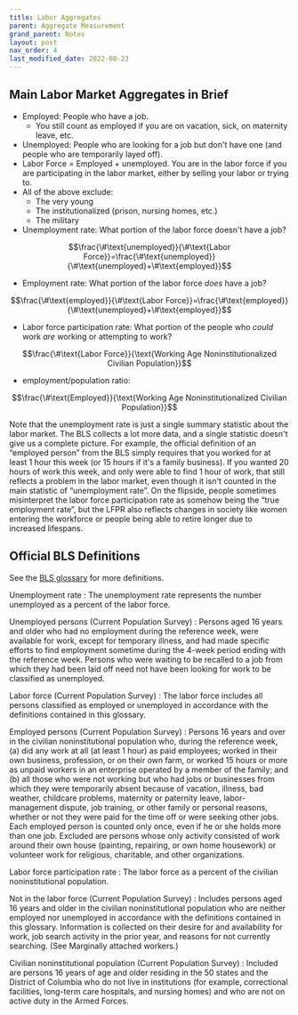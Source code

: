 ```yaml
---
title: Labor Aggregates
parent: Aggregate Measurement
grand_parent: Notes
layout: post
nav_order: 4
last_modified_date: 2022-08-23
---
```


## Main Labor Market Aggregates in Brief

- Employed: People who have a job.
    - You still count as employed if you are on vacation, sick, on maternity leave, etc.
- Unemployed: People who are looking for a job but don't have one (and people who are temporarily layed off).
- Labor Force = Employed + unemployed. You are in the labor force if you are participating in the labor market, either by selling your labor or trying to.
- All of the above exclude:
    - The very young
    - The institutionalized (prison, nursing homes, etc.)
    - The military
- Unemployment rate: What portion of the labor force doesn't have a job?

$$\frac{\#\text{unemployed}}{\#\text{Labor Force}}=\frac{\#\text{unemployed}}{\#\text{unemployed}+\#\text{employed}}$$

- Employment rate: What portion of the labor force *does* have a job?

$$\frac{\#\text{employed}}{\#\text{Labor Force}}=\frac{\#\text{employed}}{\#\text{unemployed}+\#\text{employed}}$$

- Labor force participation rate: What portion of the people who *could* work *are* working or attempting to work?

$$\frac{\#\text{Labor Force}}{\text{Working Age Noninstitutionalized Civilian Population}}$$

- employment/population ratio:

$$\frac{\#\text{Employed}}{\text{Working Age Noninstitutionalized Civilian Population}}$$

<aside>Note that the unemployment rate is just a single summary statistic about the labor market. The BLS collects a lot more data, and a single statistic doesn't give us a complete picture. For example, the official definition of an “employed person” from the BLS simply requires that you worked for at least 1 hour this week (or 15 hours if it's a family business). If you wanted 20 hours of work this week, and only were able to find 1 hour of work, that still reflects a problem in the labor market, even though it isn't counted in the main statistic of “unemployment rate”. On the flipside, people sometimes misinterpret the labor force participation rate as somehow being the “true employment rate”, but the LFPR also reflects changes in society like women entering the workforce or people being able to retire longer due to increased lifespans.
</aside>


## Official BLS Definitions

See the [BLS glossary](https://www.bls.gov/bls/glossary.htm) for more definitions.

Unemployment rate
: The unemployment rate represents the number unemployed as a percent of the labor force.

Unemployed persons (Current Population Survey)
: Persons aged 16 years and older who had no employment during the reference week, were available for work, except for temporary illness, and had made specific efforts to find employment sometime during the 4-week period ending with the reference week. Persons who were waiting to be recalled to a job from which they had been laid off need not have been looking for work to be classified as unemployed.

Labor force (Current Population Survey)
: The labor force includes all persons classified as employed or unemployed in accordance with the definitions contained in this glossary.

Employed persons (Current Population Survey)
: Persons 16 years and over in the civilian noninstitutional population who, during the reference week, (a) did any work at all (at least 1 hour) as paid employees; worked in their own business, profession, or on their own farm, or worked 15 hours or more as unpaid workers in an enterprise operated by a member of the family; and (b) all those who were not working but who had jobs or businesses from which they were temporarily absent because of vacation, illness, bad weather, childcare problems, maternity or paternity leave, labor-management dispute, job training, or other family or personal reasons, whether or not they were paid for the time off or were seeking other jobs. Each employed person is counted only once, even if he or she holds more than one job. Excluded are persons whose only activity consisted of work around their own house (painting, repairing, or own home housework) or volunteer work for religious, charitable, and other organizations.

Labor force participation rate
: The labor force as a percent of the civilian noninstitutional population.

Not in the labor force (Current Population Survey)
: Includes persons aged 16 years and older in the civilian noninstitutional population who are neither employed nor unemployed in accordance with the definitions contained in this glossary. Information is collected on their desire for and availability for work, job search activity in the prior year, and reasons for not currently searching. (See Marginally attached workers.)

Civilian noninstitutional population (Current Population Survey)
: Included are persons 16 years of age and older residing in the 50 states and the District of Columbia who do not live in institutions (for example, correctional facilities, long-term care hospitals, and nursing homes) and who are not on active duty in the Armed Forces.